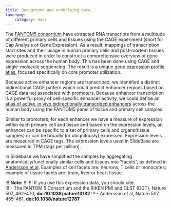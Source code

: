 ```yaml
---
title: Background and underlying data
taxonomy:
    category: docs
---
```



The [FANTOM5 consortium](http://fantom.gsc.riken.jp/) have extracted RNA transcripts from a multitude of different primary cells and tissues using the CAGE experiment (short for Cap Analysis of Gene Expression). As a result, mappings of transcription start sites and their usage in human primary cells and post-mortem tissues were produced in order to construct a comprehensive overview of gene expression across the human body.
This has been done using CAGE and single-molecule sequencing. The result is a unique [gene expression profile atlas](http://dx.doi.org/10.1038/nature13182), focused specifically on core promoter utilization.

Because active enhancer regions are transcribed, we identified a distinct bidirectional CAGE pattern which could predict enhancer regions based on CAGE data not associated with promoters. Because enhancer transcription is a powerful proxy of cell-specific enhancer activity, we could define an [atlas of active, in vivo bidirectionally transcribed enhancers](http://dx.doi.org/doi:10.1038/nature12787) across the human body using the FANTOM5 panel of tissue and primary cell samples. 

Similar to promoters, for each enhancer we have a measure of expression  within each primary cell and tissue and based on the expression levels, an enhancer can be specific to a set of primary cells and organs(tissue samples) or can be broadly (or ubiquitously) expressed. Expression levels are measured in CAGE tags.  The expression levels used in SlideBase are measured in TPM (tags per million).         

In Slidebase we have simplified the samples by aggregating anatomically/functionally similar cells and tissues into "facets", as defined in [Andersson et al](http://www.nature.com/nature/journal/v507/n7493/full/nature12787.html). Examples of cell facets are: neurons, T cells or monocytes; example of tissue facets are: brain, liver or heart tissue.

!!! <i class="fa fa-exclamation-circle"></i> **Note:**
!!!
!!! If you use this expression data, you should cite:   
!!! - The FANTOM 5 Consortium and the RIKEN PMI and CLST (DGT), Nature 507, 462–470, **doi:10.1038/nature13182**
!!! - Andersson et al, Nature 507, 455–461, **doi:10.1038/nature12787**